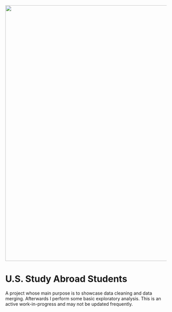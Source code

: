 <div>
  <img src = "https://leverageedu.com/blog/wp-content/uploads/2020/05/Study-Abroad.jpg" width="800">
</div>

# U.S. Study Abroad Students

A project whose main purpose is to showcase data cleaning and data merging. Afterwards I perform some basic exploratory analysis. This is an active work-in-progress and may not be updated frequently.
